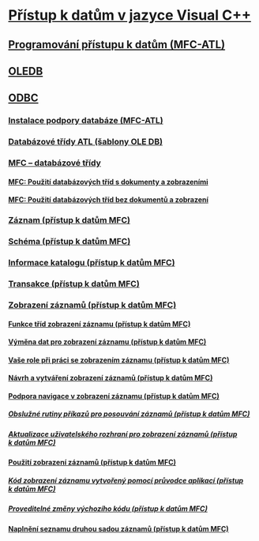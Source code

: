 # [Přístup k datům v jazyce Visual C++](data-access-in-cpp.md)
## [Programování přístupu k datům (MFC-ATL)](data-access-programming-mfc-atl.md)
## [OLEDB](oledb/toc.md)
## [ODBC](odbc/toc.md)
### [Instalace podpory databáze (MFC-ATL)](installing-database-support-mfc-atl.md)
### [Databázové třídy ATL (šablony OLE DB)](atl-database-classes-ole-db-templates.md)
### [MFC – databázové třídy](mfc-database-classes-odbc-and-dao.md)
#### [MFC: Použití databázových tříd s dokumenty a zobrazeními](mfc-using-database-classes-with-documents-and-views.md)
#### [MFC: Použití databázových tříd bez dokumentů a zobrazení](mfc-using-database-classes-without-documents-and-views.md)
### [Záznam (přístup k datům MFC)](record-mfc-data-access.md)
### [Schéma (přístup k datům MFC)](schema-mfc-data-access.md)
### [Informace katalogu (přístup k datům MFC)](catalog-information-mfc-data-access.md)
### [Transakce (přístup k datům MFC)](transactions-mfc-data-access.md)
### [Zobrazení záznamů (přístup k datům MFC)](record-views-mfc-data-access.md)
#### [Funkce tříd zobrazení záznamu (přístup k datům MFC)](features-of-record-view-classes-mfc-data-access.md)
#### [Výměna dat pro zobrazení záznamu (přístup k datům MFC)](data-exchange-for-record-views-mfc-data-access.md)
#### [Vaše role při práci se zobrazením záznamu (přístup k datům MFC)](your-role-in-working-with-a-record-view-mfc-data-access.md)
#### [Návrh a vytváření zobrazení záznamů (přístup k datům MFC)](designing-and-creating-a-record-view-mfc-data-access.md)
#### [Podpora navigace v zobrazení záznamu (přístup k datům MFC)](supporting-navigation-in-a-record-view-mfc-data-access.md)
##### [Obslužné rutiny příkazů pro posouvání záznamů (přístup k datům MFC)](command-handlers-for-record-scrolling-mfc-data-access.md)
##### [Aktualizace uživatelského rozhraní pro zobrazení záznamů (přístup k datům MFC)](user-interface-updating-for-record-views-mfc-data-access.md)
#### [Použití zobrazení záznamů (přístup k datům MFC)](using-a-record-view-mfc-data-access.md)
##### [Kód zobrazení záznamu vytvořený pomocí průvodce aplikací (přístup k datům MFC)](record-view-code-created-by-application-wizard-mfc-data-access.md)
##### [Proveditelné změny výchozího kódu (přístup k datům MFC)](changes-you-might-make-to-the-default-code-mfc-data-access.md)
#### [Naplnění seznamu druhou sadou záznamů (přístup k datům MFC)](filling-a-list-box-from-a-second-recordset-mfc-data-access.md)

